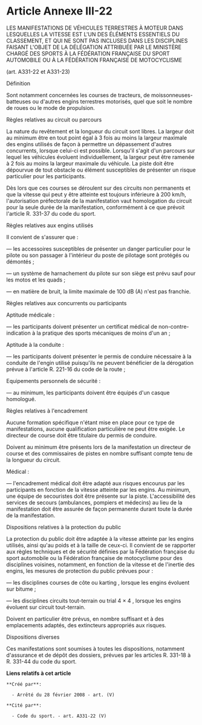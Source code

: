 # Article Annexe III-22

LES MANIFESTATIONS DE VÉHICULES TERRESTRES À MOTEUR DANS LESQUELLES LA VITESSE EST L'UN DES ÉLÉMENTS ESSENTIELS DU
CLASSEMENT, ET QUI NE SONT PAS INCLUSES DANS LES DISCIPLINES FAISANT L'OBJET DE LA DÉLÉGATION ATTRIBUÉE PAR LE MINISTÈRE
CHARGÉ DES SPORTS À LA FÉDÉRATION FRANÇAISE DU SPORT AUTOMOBILE OU À LA FÉDÉRATION FRANÇAISE DE MOTOCYCLISME

(art. A331-22 et A331-23)

Définition

Sont notamment concernées les courses de tracteurs, de moissonneuses-batteuses ou d'autres engins terrestres motorisés, quel
que soit le nombre de roues ou le mode de propulsion.

Règles relatives au circuit ou parcours

La nature du revêtement et la longueur du circuit sont libres. La largeur doit au minimum être en tout point égal à 3 fois au
moins la largeur maximale des engins utilisés de façon à permettre un dépassement d'autres concurrents, lorsque celui-ci est
possible. Lorsqu'il s'agit d'un parcours sur lequel les véhicules évoluent individuellement, la largeur peut être ramenée à 2
fois au moins la largeur maximale du véhicule. La piste doit être dépourvue de tout obstacle ou élément susceptibles de
présenter un risque particulier pour les participants.

Dès lors que ces courses se déroulent sur des circuits non permanents et que la vitesse qui peut y être atteinte est toujours
inférieure à 200 km/h, l'autorisation préfectorale de la manifestation vaut homologation du circuit pour la seule durée de la
manifestation, conformément à ce que prévoit l'article R. 331-37 du code du sport.

Règles relatives aux engins utilisés

Il convient de s'assurer que :

― les accessoires susceptibles de présenter un danger particulier pour le pilote ou son passager à l'intérieur du poste de
pilotage sont protégés ou démontés ;

― un système de harnachement du pilote sur son siège est prévu sauf pour les motos et les quads ;

― en matière de bruit, la limite maximale de 100 dB (A) n'est pas franchie.

Règles relatives aux concurrents ou participants

Aptitude médicale :

― les participants doivent présenter un certificat médical de non-contre-indication à la pratique des sports mécaniques de
moins d'un an ;

Aptitude à la conduite :

― les participants doivent présenter le permis de conduire nécessaire à la conduite de l'engin utilisé puisqu'ils ne peuvent
bénéficier de la dérogation prévue à l'article R. 221-16 du code de la route ;

Equipements personnels de sécurité :

― au minimum, les participants doivent être équipés d'un casque homologué.

Règles relatives à l'encadrement

Aucune formation spécifique n'étant mise en place pour ce type de manifestations, aucune qualification particulière ne peut
être exigée. Le directeur de course doit être titulaire du permis de conduire.

Doivent au minimum être présents lors de la manifestation un directeur de course et des commissaires de pistes en nombre
suffisant compte tenu de la longueur du circuit.

Médical : 

― l'encadrement médical doit être adapté aux risques encourus par les participants en fonction de la vitesse atteinte par les
engins. Au minimum, une équipe de secouristes doit être présente sur la piste. L'accessibilité des services de secours
(ambulances, pompiers et médecins) au lieu de la manifestation doit être assurée de façon permanente durant toute la durée de
la manifestation.

Dispositions relatives à la protection du public

La protection du public doit être adaptée à la vitesse atteinte par les engins utilisés, ainsi qu'au poids et à la taille de
ceux-ci. Il convient de se rapporter aux règles techniques et de sécurité définies par la Fédération française du sport
automobile ou la Fédération française de motocyclisme pour des disciplines voisines, notamment, en fonction de la vitesse et
de l'inertie des engins, les mesures de protection du public prévues pour :

― les disciplines courses de côte ou karting , lorsque les engins évoluent sur bitume ;

― les disciplines circuits tout-terrain ou trial 4 × 4 , lorsque les engins évoluent sur circuit tout-terrain.

Doivent en particulier être prévus, en nombre suffisant et à des emplacements adaptés, des extincteurs appropriés aux
risques.

Dispositions diverses

Ces manifestations sont soumises à toutes les dispositions, notamment d'assurance et de dépôt des dossiers, prévues par les
articles R. 331-18 à R. 331-44 du code du sport.

**Liens relatifs à cet article**

	**Créé par**:

	  - Arrêté du 28 février 2008 - art. (V)

	**Cité par**:

	  - Code du sport. - art. A331-22 (V)
